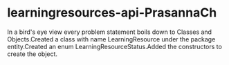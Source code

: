 # learningresources-api-PrasannaCh
In a bird's eye view every problem statement boils down to Classes and Objects.Created a class with name LearningResource under the package entity.Created an enum LearningResourceStatus.Added the constructors to create the object.
